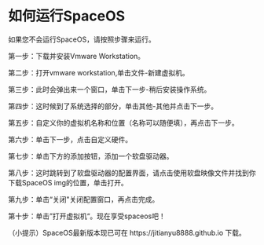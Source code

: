<!DOCTYPE html>
<html>
<body>
<h1>如何运行SpaceOS</h1>
<p>如果您不会运行SpaceOS，请按照步骤来运行。</p>
<p>第一步：下载并安装Vmware Workstation。</p>
<p>第二步：打开vmware workstation,单击文件-新建虚拟机。</p>
<p>第三步：此时会弹出来一个窗口，单击下一步-稍后安装操作系统。</p>
<p>第四步：这时候到了系统选择的部分，单击其他-其他并点击下一步。</p>
<p>第五步：自定义你的虚拟机名称和位置（名称可以随便填），再点击下一步。</p>
<p>第六步：单击下一步，点击自定义硬件。</p>
<p>第七步：单击下方的添加按钮，添加一个软盘驱动器。</p>
<p>第八步：这时跳转到了软盘驱动器的配置界面，请点击使用软盘映像文件并找到你下载SpaceOS img的位置，单击打开。</p>
<p>第九步：单击“关闭"关闭配置窗口，再点击完成。</p>
<p>第十步：单击”打开虚拟机“。现在享受spaceos吧！</p>
<p>（小提示）SpaceOS最新版本现已可在 https://jitianyu8888.github.io 下载。</p>
</body>
</html>
